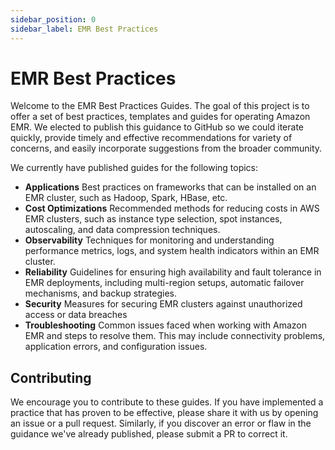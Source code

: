 ```yaml
---
sidebar_position: 0
sidebar_label: EMR Best Practices
---
```


# EMR Best Practices

Welcome to the EMR Best Practices Guides.  The goal of this project is to offer a set of best practices, templates and guides for operating Amazon EMR. We elected to publish this guidance to GitHub so we could iterate quickly, provide timely and effective recommendations for variety of concerns, and easily incorporate suggestions from the broader community.  

We currently have published guides for the following topics:

* **Applications** Best practices on frameworks that can be installed on an EMR cluster, such as Hadoop, Spark, HBase, etc.
* **Cost Optimizations** Recommended methods for reducing costs in AWS EMR clusters, such as instance type selection, spot instances, autoscaling, and data compression techniques.
* **Observability** Techniques for monitoring and understanding performance metrics, logs, and system health indicators within an EMR cluster.
* **Reliability** Guidelines for ensuring high availability and fault tolerance in EMR deployments, including multi-region setups, automatic failover mechanisms, and backup strategies.
* **Security** Measures for securing EMR clusters against unauthorized access or data breaches
* **Troubleshooting** Common issues faced when working with Amazon EMR and steps to resolve them. This may include connectivity problems, application errors, and configuration issues.

## Contributing

We encourage you to contribute to these guides. If you have implemented a practice that has proven to be effective, please share it with us by opening an issue or a pull request. Similarly, if you discover an error or flaw in the guidance we've already published, please submit a PR to correct it.
